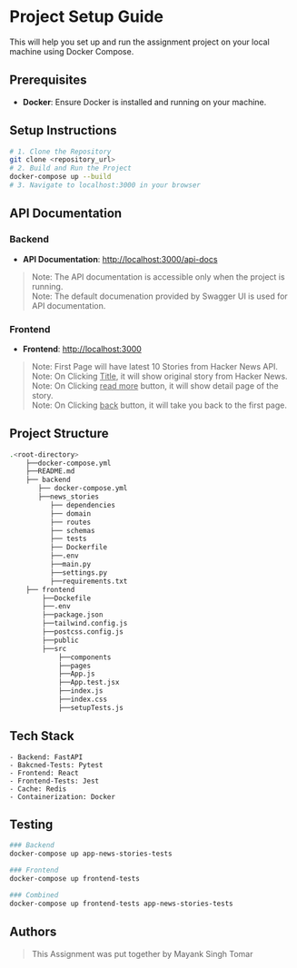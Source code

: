 # Project Setup Guide

This will help you set up and run the assignment project on your local machine using Docker Compose.

## Prerequisites

- **Docker**: Ensure Docker is installed and running on your machine.

## Setup Instructions

```bash
# 1. Clone the Repository
git clone <repository_url>
# 2. Build and Run the Project
docker-compose up --build
# 3. Navigate to localhost:3000 in your browser
```

## API Documentation
 
### Backend
- **API Documentation**: [http://localhost:3000/api-docs](http://localhost:3000/api-docs)
> Note: The API documentation is accessible only when the project is running. <br />
> Note: The default documenation provided by Swagger UI is used for API documentation. 

### Frontend
- **Frontend**: [http://localhost:3000](http://localhost:3000)
> Note: First Page will have latest 10 Stories from Hacker News API. <br />
> Note: On Clicking <u>Title</u>, it will show original story from Hacker News. <br />
> Note: On Clicking <u>read more</u> button, it will show detail page of the story. <br />
> Note: On Clicking <u>back</u> button, it will take you back to the first page.  <br />

## Project Structure

```bash
.<root-directory>
    ├──docker-compose.yml
    ├──README.md
    ├── backend
       ├── docker-compose.yml
       ├──news_stories
          ├── dependencies
          ├── domain
          ├── routes
          ├── schemas
          ├── tests
          ├── Dockerfile
          ├──.env
          ├──main.py
          ├──settings.py
          ├──requirements.txt
    ├── frontend
        ├──Dockefile
        ├──.env
        ├──package.json
        ├──tailwind.config.js
        ├──postcss.config.js
        ├──public
        ├──src
            ├──components
            ├──pages
            ├──App.js
            ├──App.test.jsx
            ├──index.js
            ├──index.css
            ├──setupTests.js
```

## Tech Stack

```
- Backend: FastAPI
- Bakcned-Tests: Pytest
- Frontend: React
- Frontend-Tests: Jest
- Cache: Redis
- Containerization: Docker
```

## Testing
    
```bash
### Backend
docker-compose up app-news-stories-tests

### Frontend
docker-compose up frontend-tests

### Combined
docker-compose up frontend-tests app-news-stories-tests
```

## Authors
> This Assignment was put together by Mayank Singh Tomar